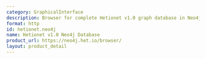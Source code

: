 ```yaml
---
category: GraphicalInterface
description: Browser for complete Hetionet v1.0 graph database in Neo4j
format: http
id: hetionet.neo4j
name: Hetionet v1.0 Neo4j Database
product_url: https://neo4j.het.io/browser/
layout: product_detail
---
```

